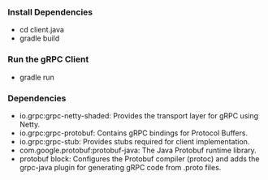 ### Install Dependencies
- cd client.java
- gradle build

### Run the gRPC Client
- gradle run

### Dependencies  
- io.grpc:grpc-netty-shaded: Provides the transport layer for gRPC using Netty.
- io.grpc:grpc-protobuf: Contains gRPC bindings for Protocol Buffers.
- io.grpc:grpc-stub: Provides stubs required for client implementation.
- com.google.protobuf:protobuf-java: The Java Protobuf runtime library.
- protobuf block: Configures the Protobuf compiler (protoc) and adds the grpc-java plugin for generating gRPC code from .proto files.